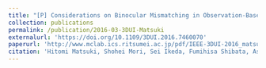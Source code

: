 ```yaml
---
title: "[P] Considerations on Binocular Mismatching in Observation-Based Diminished Reality"
collection: publications
permalink: /publication/2016-03-3DUI-Matsuki
externalurl: 'https://doi.org/10.1109/3DUI.2016.7460070'
paperurl: 'http://www.mclab.ics.ritsumei.ac.jp/pdf/IEEE-3DUI-2016_matsuki.pdf'
citation: 'Hitomi Matsuki, Shohei Mori, Sei Ikeda, Fumihisa Shibata, Asako Kimura, and Hideyuki Tamura, &quot;Considerations on Binocular Mismatching in Observation-Based Diminished Reality&quot; <i>Proc. IEEE 3DUI</i>, pp. 259 - 260 (2016.3)'
---
```


<!--
externalurl: 'url'
paperurl: 'url'
youtubeurl: 'url'
presentationurl: 'url'
githuburl: 'url'
note: blah blah
-->